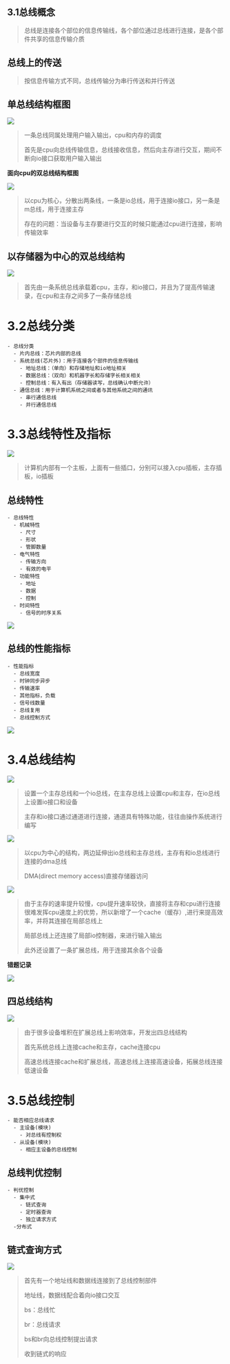 ## 3.1总线概念

> 总线是连接各个部位的信息传输线，各个部位通过总线进行连接，是各个部件共享的信息传输介质

## 总线上的传送

> 按信息传输方式不同，总线传输分为串行传送和并行传送

## 单总线结构框图

![](file://C:\Personal\Documents\IkMarkdown\.assets\第三章系统总线.md145025.813975.png)

> 一条总线同属处理用户输入输出，cpu和内存的调度
>
> 首先是cpu向总线传输信息，总线接收信息，然后向主存进行交互，期间不断向io接口获取用户输入输出

**面向cpu的双总线结构框图**

![](file://C:\Personal\Documents\IkMarkdown\.assets\第三章系统总线.md146153.1875207.png)

> 以cpu为核心，分散出两条线，一条是io总线，用于连接io接口，另一条是m总线，用于连接主存
>
> 存在的问题：当设备与主存要进行交互的时候只能通过cpu进行连接，影响传输效率

## 以存储器为中心的双总线结构

![](file://C:\Personal\Documents\IkMarkdown\.assets\第三章系统总线.md231716.1770315.png)

> 首先由一条系统总线承载着cpu，主存，和io接口，并且为了提高传输速录，在cpu和主存之间多了一条存储总线

# 3.2总线分类

```mindmap
- 总线分类
  - 片内总线：芯片内部的总线
  - 系统总线(芯片外)：用于连接各个部件的信息传输线
    - 地址总线：（单向）和存储地址和io地址相关
    - 数据总线：（双向）和机器字长和存储字长相关相关
    - 控制总线：有入有出（存储器读写，总线确认中断允许）
  - 通信总线：用于计算机系统之间或者与其他系统之间的通讯
    - 串行通信总线
    - 并行通信总线
```

# 3.3总线特性及指标

![](file://C:\Personal\Documents\IkMarkdown\.assets\第三章系统总线.md2923.2132966.png)

> 计算机内部有一个主板，上面有一些插口，分别可以接入cpu插板，主存插板，io插板

## 总线特性

```mindmap
- 总线特性
  - 机械特性
    - 尺寸
    - 形状
    - 管脚数量
  - 电气特性
    - 传输方向
    - 有效的电平
  - 功能特性
    - 地址
    - 数据
    - 控制
  - 时间特性
    - 信号的时序关系
```

![](file://C:\Personal\Documents\IkMarkdown\.assets\第三章系统总线.md3582.7172177.png)

## 总线的性能指标

```mindmap
- 性能指标
  - 总线宽度
  - 时钟同步异步
  - 传输速率
  - 其他指标，负载
  - 信号线数量
  - 总线复用
  - 总线控制方式
```

![](file://C:\Personal\Documents\IkMarkdown\.assets\第三章系统总线.md3863.8654603.png)

# 3.4总线结构

![](file://C:\Personal\Documents\IkMarkdown\.assets\第三章系统总线.md4211.2132596.png)

> 设置一个主存总线和一个io总线，在主存总线上设置cpu和主存，在io总线上设置io接口和设备
>
> 主存和io接口通过通道进行连接，通道具有特殊功能，往往由操作系统进行编写

![](file://C:\Personal\Documents\IkMarkdown\.assets\第三章系统总线.md7310.7053834.png)

> 以cpu为中心的结构，两边延伸出io总线和主存总线，主存有和io总线进行连接的dma总线
>
> DMA(direct memory access)直接存储器访问

![](file://C:\Personal\Documents\IkMarkdown\.assets\第三章系统总线.md7697.5051569.png)

> 由于主存的速率提升较慢，cpu提升速率较快，直接将主存和cpu进行连接很难发挥cpu速度上的优势，所以新增了一个cache（缓存）,进行来提高效率，并将其连接在局部总线上
>
> 局部总线上还连接了局部io控制器，来进行输入输出
>
> 此外还设置了一条扩展总线，用于连接其余各个设备

**错题记录**

![](file://C:\Personal\Documents\IkMarkdown\.assets\第三章系统总线.md7996.359897.png)

## 四总线结构

![](file://C:\Personal\Documents\IkMarkdown\.assets\第三章系统总线.md8166.0720473.png)

> 由于很多设备堆积在扩展总线上影响效率，开发出四总线结构
>
> 首先系统总线上连接cache和主存，cache连接cpu
>
> 高速总线连接cache和扩展总线，高速总线上连接高速设备，拓展总线连接低速设备

# 3.5总线控制

```mindmap
- 能否相应总线请求
  - 主设备(模块)
    - 对总线有控制权
  - 从设备(模块)
    - 相应主设备的总线控制
```

## 总线判优控制

```mindmap
- 判优控制
  - 集中式
    - 链式查询
    - 定时器查询
    - 独立请求方式
  -分布式

```

## 链式查询方式

![](file://C:\Personal\Documents\IkMarkdown\.assets\第三章系统总线.md82361.6223639.png)

> 首先有一个地址线和数据线连接到了总线控制部件
>
> 地址线，数据线配合着向io接口交互
>
> bs：总线忙
>
> br：总线请求
>
> bs和br向总线控制提出请求
>
> 收到链式的响应

